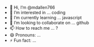 - 👋 Hi, I’m @mdallen766
- 👀 I’m interested in ... coding
- 🌱 I’m currently learning ... javascript
- 💞️ I’m looking to collaborate on ... github
- 📫 How to reach me ... ?
- 😄 Pronouns: ...
- ⚡ Fun fact: ...

<!---
mdallen766/mdallen766 is a ✨ special ✨ repository because its `README.md` (this file) appears on your GitHub profile.
You can click the Preview link to take a look at your changes.
--->

